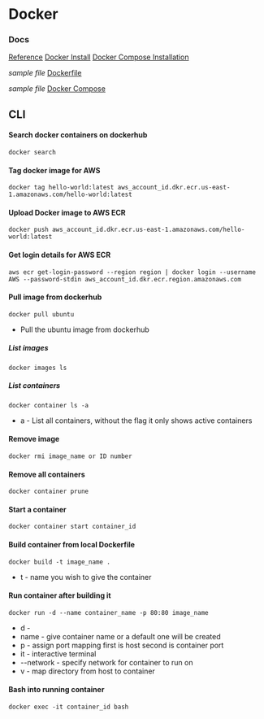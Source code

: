 # Docker

### Docs

[Reference](https://docs.docker.com/engine/reference/run/)
[Docker Install](https://docs.docker.com/engine/install/debian/)
[Docker Compose Installation](https://docs.docker.com/compose/install/)

_sample file_
[Dockerfile](Dockerfile)

_sample file_
[Docker Compose](docker-compose.yaml)

## CLI

#### Search docker containers on dockerhub

    docker search

#### Tag docker image for AWS

    docker tag hello-world:latest aws_account_id.dkr.ecr.us-east-1.amazonaws.com/hello-world:latest

#### Upload Docker image to AWS ECR

    docker push aws_account_id.dkr.ecr.us-east-1.amazonaws.com/hello-world:latest

#### Get login details for AWS ECR

    aws ecr get-login-password --region region | docker login --username AWS --password-stdin aws_account_id.dkr.ecr.region.amazonaws.com

#### Pull image from dockerhub

    docker pull ubuntu

- Pull the ubuntu image from dockerhub

##### List images

    docker images ls

##### List containers

    docker container ls -a

- a - List all containers, without the flag it only shows active containers

#### Remove image

    docker rmi image_name or ID number

#### Remove all containers

    docker container prune

#### Start a container

    docker container start container_id

#### Build container from local Dockerfile

    docker build -t image_name .

- t - name you wish to give the container

#### Run container after building it

    docker run -d --name container_name -p 80:80 image_name

- d -
- name - give container name or a default one will be created
- p - assign port mapping first is host second is container port
- it - interactive terminal
- --network - specify network for container to run on
- v - map directory from host to container

#### Bash into running container

    docker exec -it container_id bash

####
